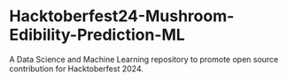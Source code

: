 # Hacktoberfest24-Mushroom-Edibility-Prediction-ML
A Data Science and Machine Learning repository to promote open source contribution for Hacktoberfest 2024.
